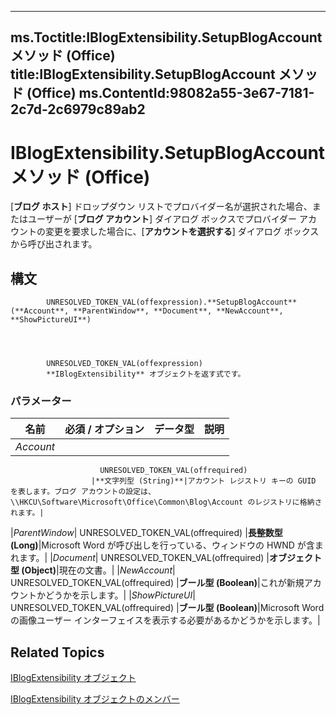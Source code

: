 

---
ms.Toctitle:IBlogExtensibility.SetupBlogAccount メソッド (Office)
title:IBlogExtensibility.SetupBlogAccount メソッド (Office)
ms.ContentId:98082a55-3e67-7181-2c7d-2c6979c89ab2
---
# IBlogExtensibility.SetupBlogAccount メソッド (Office)




[**ブログ ホスト**] ドロップダウン リストでプロバイダー名が選択された場合、またはユーザーが [**ブログ アカウント**] ダイアログ ボックスでプロバイダー アカウントの変更を要求した場合に、[**アカウントを選択する**] ダイアログ ボックスから呼び出されます。

## 構文

            UNRESOLVED_TOKEN_VAL(offexpression).**SetupBlogAccount**(**Account**, **ParentWindow**, **Document**, **NewAccount**, **ShowPictureUI**)




            UNRESOLVED_TOKEN_VAL(offexpression)
            **IBlogExtensibility** オブジェクトを返す式です。

### パラメーター

|**名前**|**必須 / オプション**|**データ型**|**説明**|
|---|---|---|---|
|*Account*|
                        UNRESOLVED_TOKEN_VAL(offrequired)
                      |**文字列型 (String)**|アカウント レジストリ キーの GUID を表します。ブログ アカウントの設定は、\\HKCU\Software\Microsoft\Office\Common\Blog\Account のレジストリに格納されます。|
|*ParentWindow*|
                        UNRESOLVED_TOKEN_VAL(offrequired)
                      |**長整数型 (Long)**|Microsoft Word が呼び出しを行っている、ウィンドウの HWND が含まれます。|
|*Document*|
                        UNRESOLVED_TOKEN_VAL(offrequired)
                      |**オブジェクト型 (Object)**|現在の文書。|
|*NewAccount*|
                        UNRESOLVED_TOKEN_VAL(offrequired)
                      |**ブール型 (Boolean)**|これが新規アカウントかどうかを示します。|
|*ShowPictureUI*|
                        UNRESOLVED_TOKEN_VAL(offrequired)
                      |**ブール型 (Boolean)**|Microsoft Word の画像ユーザー インターフェイスを表示する必要があるかどうかを示します。|





## Related Topics

[IBlogExtensibility オブジェクト](9757afdb-da45-8b97-636f-476efe036ac3.md)

[IBlogExtensibility オブジェクトのメンバー](55f27978-9b18-f9a5-c276-298b2539ec3c.md)




